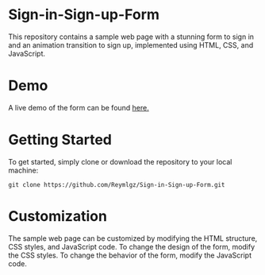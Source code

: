 # Sign-in-Sign-up-Form
This repository contains a sample web page with a stunning form to sign in and an animation transition to sign up, implemented using HTML, CSS, and JavaScript.

# Demo

A live demo of the form can be found [here.]()

# Getting Started

To get started, simply clone or download the repository to your local machine:

```
git clone https://github.com/Reymlgz/Sign-in-Sign-up-Form.git
```
# Customization

The sample web page can be customized by modifying the HTML structure, CSS styles, and JavaScript code. To change the design of the form, modify the CSS styles. To change the behavior of the form, modify the JavaScript code.
